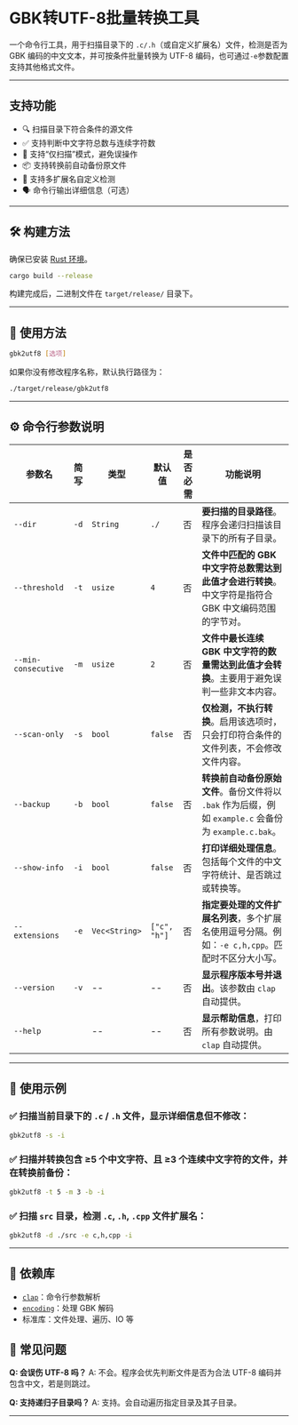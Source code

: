 # GBK转UTF-8批量转换工具

一个命令行工具，用于扫描目录下的 `.c/.h`（或自定义扩展名）文件，检测是否为 GBK 编码的中文文本，并可按条件批量转换为 UTF-8 编码，也可通过`-e`参数配置支持其他格式文件。

---

## 支持功能

- 🔍 扫描目录下符合条件的源文件
- ✅ 支持判断中文字符总数与连续字符数
- 🧪 支持“仅扫描”模式，避免误操作
- 📦 支持转换前自动备份原文件
- 🧾 支持多扩展名自定义检测
- 🗣️ 命令行输出详细信息（可选）

---

## 🛠️ 构建方法

确保已安装 [Rust 环境](https://www.rust-lang.org/zh-CN/tools/install)。

```bash
cargo build --release
````

构建完成后，二进制文件在 `target/release/` 目录下。

---

## 🚀 使用方法

```bash
gbk2utf8 [选项]
```

如果你没有修改程序名称，默认执行路径为：

```bash
./target/release/gbk2utf8
```

---

## ⚙️ 命令行参数说明

| 参数名                 | 简写   | 类型            | 默认值          | 是否必需 | 功能说明                                                                    |
| ------------------- | ---- | ------------- | ------------ | ---- | ----------------------------------------------------------------------- |
| `--dir`             | `-d` | `String`      | `./`         | 否    | **要扫描的目录路径**。程序会递归扫描该目录下的所有子目录。                                         |
| `--threshold`       | `-t` | `usize`       | `4`          | 否    | **文件中匹配的 GBK 中文字符总数需达到此值才会进行转换**。中文字符是指符合 GBK 中文编码范围的字节对。               |
| `--min-consecutive` | `-m` | `usize`       | `2`          | 否    | **文件中最长连续 GBK 中文字符的数量需达到此值才会转换**。主要用于避免误判一些非文本内容。                       |
| `--scan-only`       | `-s` | `bool`        | `false`      | 否    | **仅检测，不执行转换**。启用该选项时，只会打印符合条件的文件列表，不会修改文件内容。                            |
| `--backup`          | `-b` | `bool`        | `false`      | 否    | **转换前自动备份原始文件**。备份文件将以 `.bak` 作为后缀，例如 `example.c` 会备份为 `example.c.bak`。 |
| `--show-info`       | `-i` | `bool`        | `false`      | 否    | **打印详细处理信息**。包括每个文件的中文字符统计、是否跳过或转换等。                                    |
| `--extensions`      | `-e` | `Vec<String>` | `["c", "h"]` | 否    | **指定要处理的文件扩展名列表**，多个扩展名使用逗号分隔。例如：`-e c,h,cpp`。匹配时不区分大小写。                |
| `--version`         | `-v` | --            | --           | 否    | **显示程序版本号并退出**。该参数由 `clap` 自动提供。                                        |
| `--help`            |      | --            | --           | 否    | **显示帮助信息**，打印所有参数说明。由 `clap` 自动提供。                                      |


---

## 📌 使用示例

### ✅ 扫描当前目录下的 `.c` / `.h` 文件，显示详细信息但不修改：

```bash
gbk2utf8 -s -i
```

### ✅ 扫描并转换包含 ≥5 个中文字符、且 ≥3 个连续中文字符的文件，并在转换前备份：

```bash
gbk2utf8 -t 5 -m 3 -b -i
```

### ✅ 扫描 `src` 目录，检测 `.c`, `.h`, `.cpp` 文件扩展名：

```bash
gbk2utf8 -d ./src -e c,h,cpp -i
```

---

## 🧱 依赖库

* [`clap`](https://docs.rs/clap/)：命令行参数解析
* [`encoding`](https://docs.rs/encoding/)：处理 GBK 解码
* 标准库：文件处理、遍历、IO 等


## 🙋 常见问题

**Q: 会误伤 UTF-8 吗？**
A: 不会。程序会优先判断文件是否为合法 UTF-8 编码并包含中文，若是则跳过。

**Q: 支持递归子目录吗？**
A: 支持。会自动遍历指定目录及其子目录。

---
